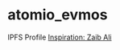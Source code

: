 # atomio_evmos
IPFS Profile
<a href="http://dribbble.com/shots/1256913-Profile?list=following" target="_blank">Inspiration: Zaib Ali</a>
